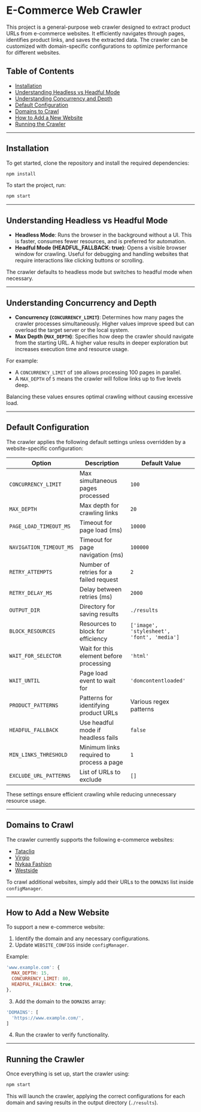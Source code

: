 # E-Commerce Web Crawler

This project is a general-purpose web crawler designed to extract product URLs from e-commerce websites. It efficiently navigates through pages, identifies product links, and saves the extracted data. The crawler can be customized with domain-specific configurations to optimize performance for different websites.

## Table of Contents

- [Installation](#installation)
- [Understanding Headless vs Headful Mode](#understanding-headless-vs-headful-mode)
- [Understanding Concurrency and Depth](#understanding-concurrency-and-depth)
- [Default Configuration](#default-configuration)
- [Domains to Crawl](#domains-to-crawl)
- [How to Add a New Website](#how-to-add-a-new-website)
- [Running the Crawler](#running-the-crawler)

---

## Installation

To get started, clone the repository and install the required dependencies:

```sh
npm install
```

To start the project, run:

```sh
npm start
```

---

## Understanding Headless vs Headful Mode

- **Headless Mode**: Runs the browser in the background without a UI. This is faster, consumes fewer resources, and is preferred for automation.
- **Headful Mode (HEADFUL_FALLBACK: true)**: Opens a visible browser window for crawling. Useful for debugging and handling websites that require interactions like clicking buttons or scrolling.

The crawler defaults to headless mode but switches to headful mode when necessary.

---

## Understanding Concurrency and Depth

- **Concurrency (`CONCURRENCY_LIMIT`)**: Determines how many pages the crawler processes simultaneously. Higher values improve speed but can overload the target server or the local system.
- **Max Depth (`MAX_DEPTH`)**: Specifies how deep the crawler should navigate from the starting URL. A higher value results in deeper exploration but increases execution time and resource usage.

For example:

- A `CONCURRENCY_LIMIT` of `100` allows processing 100 pages in parallel.
- A `MAX_DEPTH` of `5` means the crawler will follow links up to five levels deep.

Balancing these values ensures optimal crawling without causing excessive load.

---

## Default Configuration

The crawler applies the following default settings unless overridden by a website-specific configuration:

| Option                  | Description                              | Default Value                              |
| ----------------------- | ---------------------------------------- | ------------------------------------------ |
| `CONCURRENCY_LIMIT`     | Max simultaneous pages processed         | `100`                                      |
| `MAX_DEPTH`             | Max depth for crawling links             | `20`                                       |
| `PAGE_LOAD_TIMEOUT_MS`  | Timeout for page load (ms)               | `10000`                                    |
| `NAVIGATION_TIMEOUT_MS` | Timeout for page navigation (ms)         | `100000`                                   |
| `RETRY_ATTEMPTS`        | Number of retries for a failed request   | `2`                                        |
| `RETRY_DELAY_MS`        | Delay between retries (ms)               | `2000`                                     |
| `OUTPUT_DIR`            | Directory for saving results             | `./results`                                |
| `BLOCK_RESOURCES`       | Resources to block for efficiency        | `['image', 'stylesheet', 'font', 'media']` |
| `WAIT_FOR_SELECTOR`     | Wait for this element before processing  | `'html'`                                   |
| `WAIT_UNTIL`            | Page load event to wait for              | `'domcontentloaded'`                       |
| `PRODUCT_PATTERNS`      | Patterns for identifying product URLs    | Various regex patterns                     |
| `HEADFUL_FALLBACK`      | Use headful mode if headless fails       | `false`                                    |
| `MIN_LINKS_THRESHOLD`   | Minimum links required to process a page | `1`                                        |
| `EXCLUDE_URL_PATTERNS`  | List of URLs to exclude                  | `[]`                                       |

These settings ensure efficient crawling while reducing unnecessary resource usage.

---

## Domains to Crawl

The crawler currently supports the following e-commerce websites:

- [Tatacliq](https://www.tatacliq.com/)
- [Virgio](https://www.virgio.com/)
- [Nykaa Fashion](https://www.nykaafashion.com/)
- [Westside](https://www.westside.com/)

To crawl additional websites, simply add their URLs to the `DOMAINS` list inside `configManager`.

---

## How to Add a New Website

To support a new e-commerce website:

1. Identify the domain and any necessary configurations.
2. Update `WEBSITE_CONFIGS` inside `configManager`.

Example:

```js
'www.example.com': {
  MAX_DEPTH: 15,
  CONCURRENCY_LIMIT: 80,
  HEADFUL_FALLBACK: true,
},
```

3. Add the domain to the `DOMAINS` array:

```js
'DOMAINS': [
  'https://www.example.com/',
]
```

4. Run the crawler to verify functionality.

---

## Running the Crawler

Once everything is set up, start the crawler using:

```sh
npm start
```

This will launch the crawler, applying the correct configurations for each domain and saving results in the output directory (`./results`).
